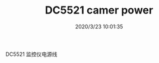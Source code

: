 ﻿---
layout: post 
title: DC5521 camer power
tags: DC5521
categories: wire-harness
overview: 
series: 
part_number: KR20
thumb_img: static/202003/285-thumb-20200323180245.jpg
small_img: static/202003/285-20200323180245.jpg
date: 2020/3/23 10:01:35
---


DC5521 监控仪电源线
